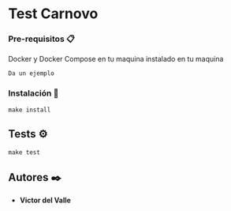 # Test Carnovo


### Pre-requisitos 📋

Docker y Docker Compose en tu maquina instalado en tu maquina

```
Da un ejemplo
```

### Instalación 🔧

```
make install 
```


## Tests ⚙️

```
make test
```


## Autores ✒️

* **Victor del Valle**